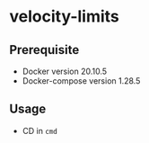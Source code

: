 
# velocity-limits

## Prerequisite
* Docker version 20.10.5
* Docker-compose version 1.28.5

## Usage
* CD in `cmd`
